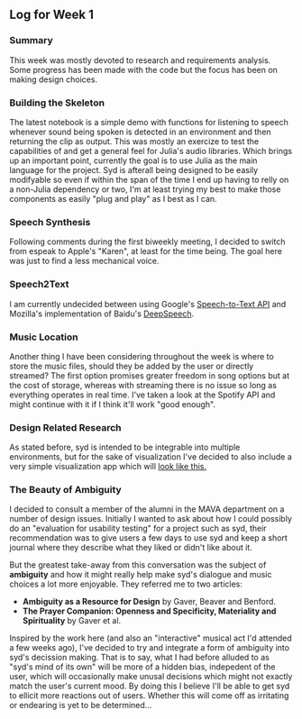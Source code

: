 ## Log for Week 1

### Summary

This week was mostly devoted to research and requirements analysis. 
Some progress has been made with the code but the focus has been on making design choices. 

### Building the Skeleton 

The latest notebook is a simple demo with functions for listening to speech whenever sound being spoken is detected in an environment and then returning the clip as output.
This was mostly an exercize to test the capabilities of and get a general feel for Julia's audio libraries. Which brings up an important point, currently the goal is to use Julia as the main language for the project. Syd is afterall being designed to be easily modifyable so even if within the span of the time I end up having to relly on a non-Julia dependency or two, I'm at least trying my best to make those components as easily "plug and play" as I best as I can. 

### Speech Synthesis

Following comments during the first biweekly meeting, I decided to switch from espeak to Apple's "Karen", at least for the time being. The goal here was just to find a less mechanical voice.

### Speech2Text

I am currently undecided between using Google's [Speech-to-Text API](https://cloud.google.com/speech-to-text/) and Mozilla's implementation of Baidu's [DeepSpeech](https://github.com/mozilla/DeepSpeech).

### Music Location

Another thing I have been considering throughout the week is where to store the music files, should they be added by the user or directly streamed? The first option promises greater freedom in song options but at the cost of storage, whereas with streaming there is no issue so long as everything operates in real time. I've taken a look at the Spotify API and might continue with it if I think it'll work "good enough".   

### Design Related Research

As stated before, syd is intended to be integrable into multiple environments, but for the sake of visualization I've decided to also include a very simple visualization app which 
will [look like this.](https://marvelapp.com/110i17dj)

### The Beauty of Ambiguity

I decided to consult a member of the alumni in the MAVA department on a number of design issues. Initially I wanted to ask about how I could possibly do an "evaluation for usability testing" for a project such as syd, their recommendation was to give users a few days to use syd and keep a short journal where they describe what they liked or didn't like about it. 

But the greatest take-away from this conversation was the subject of **ambiguity** and how it might really help make syd's dialogue and music choices a lot more enjoyable. They referred me to two articles:
- **Ambiguity as a Resource for Design** by Gaver, Beaver and Benford.
- **The Prayer Companion: Openness and Specificity, Materiality and Spirituality** by Gaver et al.

Inspired by the work here (and also an "interactive" musical act I'd attended a few weeks ago), I've decided to try and integrate a form of ambiguity into syd's decission making. That is to say, what I had before alluded to as "syd's mind of its own" will be more of a hidden bias, indepedent of the user, which will occasionally make unusal decisions which might not exactly match the user's current mood. By doing this I believe I'll be able to get syd to ellicit more reactions out of users. Whether this will come off as irritating or endearing is yet to be determined... 
